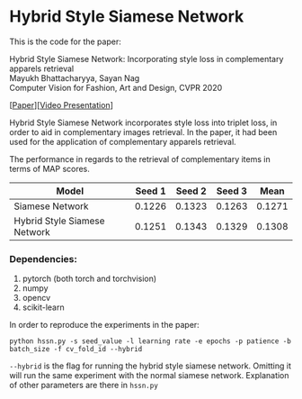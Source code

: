 # Hybrid Style Siamese Network

This is the code for the paper:

Hybrid Style Siamese Network: Incorporating style loss in complementary apparels retrieval
<br>
Mayukh Bhattacharyya, Sayan Nag
<br>
Computer Vision for Fashion, Art and Design, CVPR 2020

[[Paper](https://arxiv.org/abs/1912.05014)][[Video Presentation](https://sites.google.com/view/cvcreative2020/program/paper-4-hybrid-style-siamese-network)]


Hybrid Style Siamese Network incorporates style loss into triplet loss, in order to aid in complementary images retrieval. In the paper, it had been used for the application of complementary apparels retrieval.

The performance in regards to the retrieval of complementary items in terms of MAP scores.

| Model | Seed 1 | Seed 2 | Seed 3 | Mean |
| --- | --- | --- | --- | --- |
| Siamese Network | 0.1226 | 0.1323 | 0.1263 | 0.1271 |
| Hybrid Style Siamese Network | 0.1251 | 0.1343 | 0.1329 | 0.1308 | 


### Dependencies:
1. pytorch (both torch and torchvision)
2. numpy
3. opencv
4. scikit-learn

In order to reproduce the experiments in the paper:

```
python hssn.py -s seed_value -l learning rate -e epochs -p patience -b batch_size -f cv_fold_id --hybrid
```

```--hybrid``` is the flag for running the hybrid style siamese network. Omitting it will run the same experiment with the normal siamese network. Explanation of other parameters are there in ```hssn.py```


